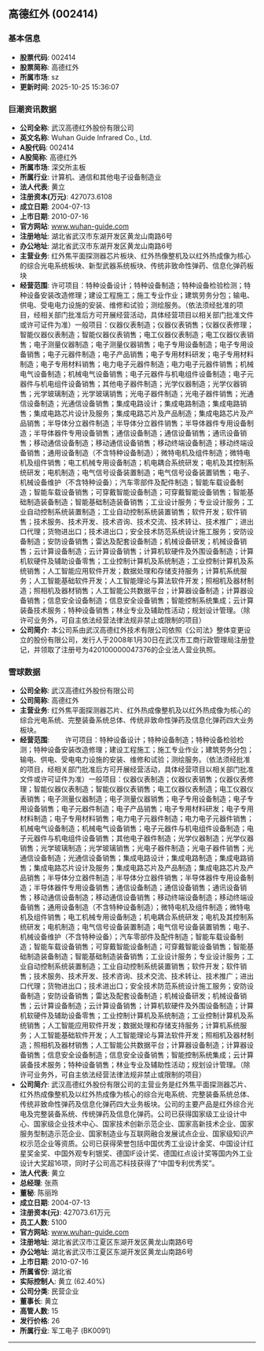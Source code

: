 ## 高德红外 (002414)

### 基本信息

- **股票代码**: 002414
- **股票简称**: 高德红外
- **所属市场**: sz
- **更新时间**: 2025-10-25 15:36:07

### 巨潮资讯数据

- **公司全称**: 武汉高德红外股份有限公司
- **英文名称**: Wuhan Guide Infrared Co., Ltd.
- **A股代码**: 002414
- **A股简称**: 高德红外
- **所属市场**: 深交所主板
- **所属行业**: 计算机、通信和其他电子设备制造业
- **法人代表**: 黄立
- **注册资本(万元)**: 427073.6108
- **成立日期**: 2004-07-13
- **上市日期**: 2010-07-16
- **官方网站**: www.wuhan-guide.com
- **注册地址**: 湖北省武汉市东湖开发区黄龙山南路6号
- **办公地址**: 湖北省武汉市东湖开发区黄龙山南路6号
- **主营业务**: 红外焦平面探测器芯片板块、红外热像整机及以红外热成像为核心的综合光电系统板块、新型武器系统板块、传统非致命性弹药、信息化弹药板块
- **经营范围**: 许可项目：特种设备设计；特种设备制造；特种设备检验检测；特种设备安装改造修理；建设工程施工；施工专业作业；建筑劳务分包；输电、供电、受电电力设施的安装、维修和试验；测绘服务。（依法须经批准的项目，经相关部门批准后方可开展经营活动，具体经营项目以相关部门批准文件或许可证件为准）一般项目：仪器仪表制造；仪器仪表销售；仪器仪表修理；智能仪器仪表制造；智能仪器仪表销售；电工仪器仪表制造；电工仪器仪表销售；电子测量仪器制造；电子测量仪器销售；电子专用设备制造；电子专用设备销售；电子元器件制造；电子产品销售；电子专用材料研发；电子专用材料制造；电子专用材料销售；电力电子元器件制造；电力电子元器件销售；机械电气设备制造；机械电气设备销售；电子元器件与机电组件设备制造；电子元器件与机电组件设备销售；其他电子器件制造；光学仪器制造；光学仪器销售；光学玻璃制造；光学玻璃销售；光电子器件制造；光电子器件销售；光通信设备制造；光通信设备销售；集成电路设计；集成电路制造；集成电路销售；集成电路芯片设计及服务；集成电路芯片及产品制造；集成电路芯片及产品销售；半导体分立器件制造；半导体分立器件销售；半导体器件专用设备制造；半导体器件专用设备销售；通信设备制造；通信设备销售；通讯设备销售；移动通信设备制造；移动通信设备销售；移动终端设备制造；移动终端设备销售；通用设备制造（不含特种设备制造）；微特电机及组件制造；微特电机及组件销售；电工机械专用设备制造；机电耦合系统研发；电机及其控制系统研发；电机制造；电气信号设备装置制造；电气信号设备装置销售；电子、机械设备维护（不含特种设备）；汽车零部件及配件制造；智能车载设备制造；智能车载设备销售；可穿戴智能设备制造；可穿戴智能设备销售；智能基础制造装备制造；智能基础制造装备销售；工业设计服务；专业设计服务；工业自动控制系统装置制造；工业自动控制系统装置销售；软件开发；软件销售；技术服务、技术开发、技术咨询、技术交流、技术转让、技术推广；进出口代理；货物进出口；技术进出口；安全技术防范系统设计施工服务；安防设备制造；安防设备销售；雷达及配套设备制造；机械设备研发；机械设备销售；云计算设备制造；云计算设备销售；计算机软硬件及外围设备制造；计算机软硬件及辅助设备零售；工业控制计算机及系统制造；工业控制计算机及系统销售；人工智能应用软件开发；数据处理和存储支持服务；计算机系统服务；人工智能基础软件开发；人工智能理论与算法软件开发；照相机及器材制造；照相机及器材销售；人工智能公共数据平台；计算器设备制造；计算器设备销售；信息安全设备制造；信息安全设备销售；智能控制系统集成；云计算装备技术服务；特种设备销售；林业专业及辅助性活动；规划设计管理。（除许可业务外，可自主依法经营法律法规非禁止或限制的项目）
- **公司简介**: 本公司系由武汉高德红外技术有限公司依照《公司法》整体变更设立的股份有限公司，发行人于2008年1月30日在武汉市工商行政管理局注册登记，并领取了注册号为420100000047376的企业法人营业执照。

### 雪球数据

- **公司全称**: 武汉高德红外股份有限公司
- **公司简称**: 高德红外
- **主营业务**: 红外焦平面探测器芯片、红外热成像整机及以红外热成像为核心的综合光电系统、完整装备系统总体、传统非致命性弹药及信息化弹药四大业务板块。
- **经营范围**: 　　许可项目：特种设备设计；特种设备制造；特种设备检验检测；特种设备安装改造修理；建设工程施工；施工专业作业；建筑劳务分包；输电、供电、受电电力设施的安装、维修和试验；测绘服务。（依法须经批准的项目，经相关部门批准后方可开展经营活动，具体经营项目以相关部门批准文件或许可证件为准）一般项目：仪器仪表制造；仪器仪表销售；仪器仪表修理；智能仪器仪表制造；智能仪器仪表销售；电工仪器仪表制造；电工仪器仪表销售；电子测量仪器制造；电子测量仪器销售；电子专用设备制造；电子专用设备销售；电子元器件制造；电子产品销售；电子专用材料研发；电子专用材料制造；电子专用材料销售；电力电子元器件制造；电力电子元器件销售；机械电气设备制造；机械电气设备销售；电子元器件与机电组件设备制造；电子元器件与机电组件设备销售；其他电子器件制造；光学仪器制造；光学仪器销售；光学玻璃制造；光学玻璃销售；光电子器件制造；光电子器件销售；光通信设备制造；光通信设备销售；集成电路设计；集成电路制造；集成电路销售；集成电路芯片设计及服务；集成电路芯片及产品制造；集成电路芯片及产品销售；半导体分立器件制造；半导体分立器件销售；半导体器件专用设备制造；半导体器件专用设备销售；通信设备制造；通信设备销售；通讯设备销售；移动通信设备制造；移动通信设备销售；移动终端设备制造；移动终端设备销售；通用设备制造（不含特种设备制造）；微特电机及组件制造；微特电机及组件销售；电工机械专用设备制造；机电耦合系统研发；电机及其控制系统研发；电机制造；电气信号设备装置制造；电气信号设备装置销售；电子、机械设备维护（不含特种设备）；汽车零部件及配件制造；智能车载设备制造；智能车载设备销售；可穿戴智能设备制造；可穿戴智能设备销售；智能基础制造装备制造；智能基础制造装备销售；工业设计服务；专业设计服务；工业自动控制系统装置制造；工业自动控制系统装置销售；软件开发；软件销售；技术服务、技术开发、技术咨询、技术交流、技术转让、技术推广；进出口代理；货物进出口；技术进出口；安全技术防范系统设计施工服务；安防设备制造；安防设备销售；雷达及配套设备制造；机械设备研发；机械设备销售；云计算设备制造；云计算设备销售；计算机软硬件及外围设备制造；计算机软硬件及辅助设备零售；工业控制计算机及系统制造；工业控制计算机及系统销售；人工智能应用软件开发；数据处理和存储支持服务；计算机系统服务；人工智能基础软件开发；人工智能理论与算法软件开发；照相机及器材制造；照相机及器材销售；人工智能公共数据平台；计算器设备制造；计算器设备销售；信息安全设备制造；信息安全设备销售；智能控制系统集成；云计算装备技术服务；特种设备销售；林业专业及辅助性活动；规划设计管理。（除许可业务外，可自主依法经营法律法规非禁止或限制的项目）
- **公司简介**: 武汉高德红外股份有限公司的主营业务是红外焦平面探测器芯片、红外热成像整机及以红外热成像为核心的综合光电系统、完整装备系统总体、传统非致命性弹药及信息化弹药四大业务板块。公司的主要产品是红外综合光电及完整装备系统、传统弹药及信息化弹药。公司已获得国家级工业设计中心、国家级企业技术中心、国家技术创新示范企业、国家高新技术企业、国家服务型制造示范企业、国家制造业与互联网融合发展试点企业、国家级知识产权示范企业等资质。公司已获得荣誉包括中国优秀工业设计金奖、中国设计红星奖金奖、中国外观专利银奖、德国IF设计奖、德国红点设计奖等国内外工业设计大奖超16项，同时子公司高芯科技获得了“中国专利优秀奖”。
- **法人代表**: 黄立
- **总经理**: 张燕
- **董秘**: 陈丽玲
- **成立日期**: 2004-07-13
- **注册资本(元)**: 427073.61万元
- **员工人数**: 5100
- **官方网站**: www.wuhan-guide.com
- **注册地址**: 湖北省武汉市江夏区东湖开发区黄龙山南路6号
- **办公地址**: 湖北省武汉市江夏区东湖开发区黄龙山南路6号
- **上市日期**: 2010-07-16
- **所属省份**: 湖北省
- **实际控制人**: 黄立 (62.40%)
- **公司分类**: 民营企业
- **董事长**: 黄立
- **高管人数**: 15
- **发行价格**: 26
- **所属行业**: 军工电子 (BK0091)

---